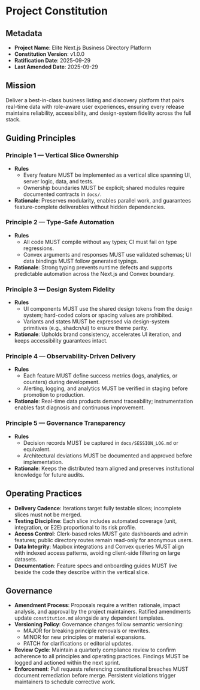 <!-- Sync Impact Report
Version change: N/A → v1.0.0
Modified principles: None (initial ratification)
Added sections: Metadata; Mission; Guiding Principles; Operating Practices; Governance
Removed sections: None
Templates requiring updates:
- ⚠ `.specify/templates/plan-template.md` (template directory not present; establish once available)
- ⚠ `.specify/templates/spec-template.md` (template directory not present; establish once available)
- ⚠ `.specify/templates/tasks-template.md` (template directory not present; establish once available)
- ⚠ `.specify/templates/commands/constitution.md` (replaced by this constitution; ensure command guidance syncs when templates exist)
Follow-up TODOs: None
-->

# Project Constitution

## Metadata

- **Project Name**: Elite Next.js Business Directory Platform
- **Constitution Version**: v1.0.0
- **Ratification Date**: 2025-09-29
- **Last Amended Date**: 2025-09-29

## Mission

Deliver a best-in-class business listing and discovery platform that pairs real-time data with
role-aware user experiences, ensuring every release maintains reliability, accessibility, and
design-system fidelity across the full stack.

## Guiding Principles

### Principle 1 — Vertical Slice Ownership

- **Rules**
  - Every feature MUST be implemented as a vertical slice spanning UI, server logic, data,
    and tests.
  - Ownership boundaries MUST be explicit; shared modules require documented contracts in
    `docs/`.
- **Rationale**: Preserves modularity, enables parallel work, and guarantees feature-complete
  deliverables without hidden dependencies.

### Principle 2 — Type-Safe Automation

- **Rules**
  - All code MUST compile without `any` types; CI must fail on type regressions.
  - Convex arguments and responses MUST use validated schemas; UI data bindings MUST follow
    generated typings.
- **Rationale**: Strong typing prevents runtime defects and supports predictable automation
  across the Next.js and Convex boundary.

### Principle 3 — Design System Fidelity

- **Rules**
  - UI components MUST use the shared design tokens from the design system; hard-coded colors
    or spacing values are prohibited.
  - Variants and states MUST be expressed via design-system primitives (e.g., shadcn/ui) to
    ensure theme parity.
- **Rationale**: Upholds brand consistency, accelerates UI iteration, and keeps accessibility
  guarantees intact.

### Principle 4 — Observability-Driven Delivery

- **Rules**
  - Each feature MUST define success metrics (logs, analytics, or counters) during development.
  - Alerting, logging, and analytics MUST be verified in staging before promotion to production.
- **Rationale**: Real-time data products demand traceability; instrumentation enables fast
  diagnosis and continuous improvement.

### Principle 5 — Governance Transparency

- **Rules**
  - Decision records MUST be captured in `docs/SESSION_LOG.md` or equivalent.
  - Architectural deviations MUST be documented and approved before implementation.
- **Rationale**: Keeps the distributed team aligned and preserves institutional knowledge for
  future audits.

## Operating Practices

- **Delivery Cadence**: Iterations target fully testable slices; incomplete slices must not be
  merged.
- **Testing Discipline**: Each slice includes automated coverage (unit, integration, or E2E)
  proportional to its risk profile.
- **Access Control**: Clerk-based roles MUST gate dashboards and admin features; public
  directory routes remain read-only for anonymous users.
- **Data Integrity**: Mapbox integrations and Convex queries MUST align with indexed access
  patterns, avoiding client-side filtering on large datasets.
- **Documentation**: Feature specs and onboarding guides MUST live beside the code they
  describe within the vertical slice.

## Governance

- **Amendment Process**: Proposals require a written rationale, impact analysis, and approval by
  the project maintainers. Ratified amendments update `constitution.md` alongside any dependent
  templates.
- **Versioning Policy**: Governance changes follow semantic versioning:
  - MAJOR for breaking principle removals or rewrites.
  - MINOR for new principles or material expansions.
  - PATCH for clarifications or editorial updates.
- **Review Cycle**: Maintain a quarterly compliance review to confirm adherence to all
  principles and operating practices. Findings MUST be logged and actioned within the next
  sprint.
- **Enforcement**: Pull requests referencing constitutional breaches MUST document remediation
  before merge. Persistent violations trigger maintainers to schedule corrective work.
